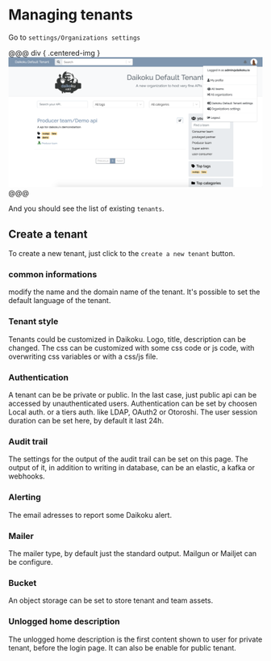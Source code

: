 # Managing tenants

Go to `settings/Organizations settings`

@@@ div { .centered-img }
<img src="../img/organisation_settings.png" />
@@@

And you should see the list of existing `tenants`.

## Create a tenant

To create a new tenant, just click to the `create a new tenant` button.

### common informations

modify the name and the domain name of the tenant.
It's possible to set the default language of the tenant.

### Tenant style

Tenants could be customized in Daikoku.
Logo, title, description can be changed.
The css can be customized with some css code or js code, with overwriting css variables or with a css/js file.

### Authentication

A tenant can be be private or public. In the last case, just public api can be accessed by unauthenticated users.
Authentication can be set by choosen Local auth. or a tiers auth. like LDAP, OAuth2 or Otoroshi.
The user session duration can be set here, by default it last 24h.

### Audit trail

The settings for the output of the audit trail can be set on this page.
The output of it, in addition to writing in database, can be an elastic, a kafka or webhooks.

### Alerting
The email adresses to report some Daikoku alert.

### Mailer
The mailer type, by default just the standard output. Mailgun or Mailjet can be configure.

### Bucket
An object storage can be set to store tenant and team assets.

### Unlogged home description
The unlogged home description is the first content shown to user for private tenant, before the login page.
It can also be enable for public tenant.